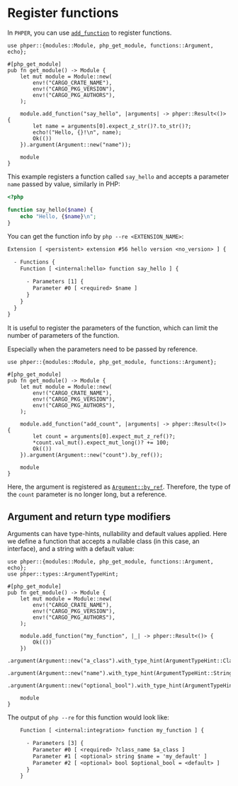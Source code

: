 # Register functions

In `PHPER`, you can use [`add_function`](phper::modules::Module::add_function) to 
register functions.

```rust,no_run
use phper::{modules::Module, php_get_module, functions::Argument, echo};

#[php_get_module]
pub fn get_module() -> Module {
    let mut module = Module::new(
        env!("CARGO_CRATE_NAME"),
        env!("CARGO_PKG_VERSION"),
        env!("CARGO_PKG_AUTHORS"),
    );

    module.add_function("say_hello", |arguments| -> phper::Result<()> {
        let name = arguments[0].expect_z_str()?.to_str()?;
        echo!("Hello, {}!\n", name);
        Ok(())
    }).argument(Argument::new("name"));

    module
}
```

This example registers a function called `say_hello` and accepts a parameter 
`name` passed by value, similarly in PHP:

```php
<?php

function say_hello($name) {
    echo "Hello, {$name}\n";
}
```

You can get the function info by `php --re <EXTENSION_NAME>`:

```txt
Extension [ <persistent> extension #56 hello version <no_version> ] {

  - Functions {
    Function [ <internal:hello> function say_hello ] {

      - Parameters [1] {
        Parameter #0 [ <required> $name ]
      }
    }
  }
}
```

It is useful to register the parameters of the function, which can limit the 
number of parameters of the function.

Especially when the parameters need to be passed by reference.

```rust,no_run
use phper::{modules::Module, php_get_module, functions::Argument};

#[php_get_module]
pub fn get_module() -> Module {
    let mut module = Module::new(
        env!("CARGO_CRATE_NAME"),
        env!("CARGO_PKG_VERSION"),
        env!("CARGO_PKG_AUTHORS"),
    );

    module.add_function("add_count", |arguments| -> phper::Result<()> {
        let count = arguments[0].expect_mut_z_ref()?;
        *count.val_mut().expect_mut_long()? += 100;
        Ok(())
    }).argument(Argument::new("count").by_ref());

    module
}
```

Here, the argument is registered as
[`Argument::by_ref`](phper::functions::Argument::by_ref).  Therefore, the type of
the `count` parameter is no longer long, but a reference.

## Argument and return type modifiers

Arguments can have type-hints, nullability and default values applied. Here we define a function that accepts
a nullable class (in this case, an interface), and a string with a default value:

```rust,no_run
use phper::{modules::Module, php_get_module, functions::Argument, echo};
use phper::types::ArgumentTypeHint;

#[php_get_module]
pub fn get_module() -> Module {
    let mut module = Module::new(
        env!("CARGO_CRATE_NAME"),
        env!("CARGO_PKG_VERSION"),
        env!("CARGO_PKG_AUTHORS"),
    );

    module.add_function("my_function", |_| -> phper::Result<()> {
        Ok(())
    })
    .argument(Argument::new("a_class").with_type_hint(ArgumentTypeHint::ClassEntry(String::from(r"\MyNamespace\MyInterface"))).allow_null())
    .argument(Argument::new("name").with_type_hint(ArgumentTypeHint::String).with_default_value("'my_default'"))
    .argument(Argument::new("optional_bool").with_type_hint(ArgumentTypeHint::Bool).optional());

    module
}
```

The output of `php --re` for this function would look like:

```txt
    Function [ <internal:integration> function my_function ] {

      - Parameters [3] {
        Parameter #0 [ <required> ?class_name $a_class ]
        Parameter #1 [ <optional> string $name = 'my_default' ]
        Parameter #2 [ <optional> bool $optional_bool = <default> ]
      }
    }
```
